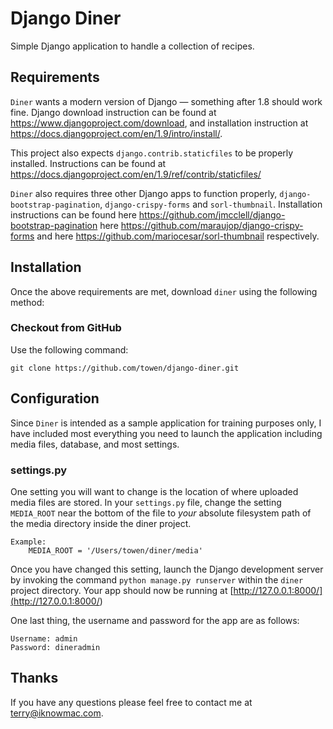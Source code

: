 Django Diner
============

Simple Django application to handle a collection of recipes.


Requirements
------------

`Diner` wants a modern version of Django — something after 1.8 should work fine.
Django download instruction can be found at
<https://www.djangoproject.com/download>, and installation instruction at
<https://docs.djangoproject.com/en/1.9/intro/install/>.


This project also expects `django.contrib.staticfiles` to be properly installed.
Instructions can be found at
<https://docs.djangoproject.com/en/1.9/ref/contrib/staticfiles/>


`Diner` also requires three other Django apps to function properly,
`django-bootstrap-pagination`, `django-crispy-forms` and `sorl-thumbnail`. Installation
instructions can be found here
<https://github.com/jmcclell/django-bootstrap-pagination> here
<https://github.com/maraujop/django-crispy-forms> and here <https://github.com/mariocesar/sorl-thumbnail> respectively.


Installation
------------

Once the above requirements are met, download `diner` using the following
method:


### Checkout from GitHub

Use the following command:

~~~~~~~~~~~~~~~~~~~~~~~~~~~~~~~~~~~~~~~~~~~~~~~~~~~~~~~~~~~~~~~~~~~~~~~~~~~~~~~~
git clone https://github.com/towen/django-diner.git
~~~~~~~~~~~~~~~~~~~~~~~~~~~~~~~~~~~~~~~~~~~~~~~~~~~~~~~~~~~~~~~~~~~~~~~~~~~~~~~~


Configuration
-------------

Since `Diner` is intended as a sample application for training purposes only, I
have included most everything you need to launch the application including media
files, database, and most settings.


### settings.py

One setting you will want to change is the location of where uploaded media
files are stored. In your `settings.py` file, change the setting `MEDIA_ROOT`
near the bottom of the file to *your* absolute filesystem path of the media
directory inside the diner project.

~~~~~~~~~~~~~~~~~~~~~~~~~~~~~~~~~~~~~~~~~~~~~~~~~~~~~~~~~~~~~~~~~~~~~~~~~~~~~~~~
Example:
    MEDIA_ROOT = '/Users/towen/diner/media'
~~~~~~~~~~~~~~~~~~~~~~~~~~~~~~~~~~~~~~~~~~~~~~~~~~~~~~~~~~~~~~~~~~~~~~~~~~~~~~~~


Once you have changed this setting, launch the Django development server by
invoking the command `python manage.py runserver` within the `diner` project
directory. Your app should now be running at
[http://127.0.0.1:8000/](<http://127.0.0.1:8000/>)


One last thing, the username and password for the app are as follows:

~~~~~~~~~~~~~~~~~~~~~~~~~~~~~~~~~~~~~~~~~~~~~~~~~~~~~~~~~~~~~~~~~~~~~~~~~~~~~~~~
Username: admin
Password: dineradmin
~~~~~~~~~~~~~~~~~~~~~~~~~~~~~~~~~~~~~~~~~~~~~~~~~~~~~~~~~~~~~~~~~~~~~~~~~~~~~~~~


Thanks
------

If you have any questions please feel free to contact me at
[terry@iknowmac.com](<mailto:terry@iknowmac.com>).
